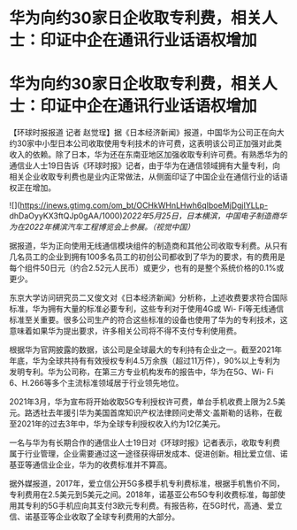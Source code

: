 # 华为向约30家日企收取专利费，相关人士：印证中企在通讯行业话语权增加

# 华为向约30家日企收取专利费，相关人士：印证中企在通讯行业话语权增加

【环球时报报道 记者
赵觉珵】据《日本经济新闻》报道，中国华为公司正在向大约30家中小型日本公司收取使用专利技术的许可费，这表明该公司正加强对此类收入的依赖。除了日本，华为还在东南亚地区加强收取专利许可费。有熟悉华为的通信业人士19日告诉《环球时报》记者，由于华为在通信领域拥有大量专利，向相关企业收取专利费也是业内正常做法，从侧面印证了中国企业在通信行业的话语权正在增加。

![](https://inews.gtimg.com/om_bt/OCHkWHnLHwh6qIboeMjDgjIYLLp-
dhDaOyyKX3ftQJp0gAA/1000)_2022年5月25日，日本横滨，中国电子制造商华为在2022年横滨汽车工程博览会上参展。（视觉中国）_

据报道，华为正向使用无线通信模块组件的制造商和其他公司收取专利费。从只有几名员工的企业到拥有100多名员工的初创公司都收到了华为的要求，有的费用是每个组件50日元（约合2.52元人民币）或更少，也有的是整个系统价格的0.1%或更少。

东京大学访问研究员二又俊文对《日本经济新闻》分析称，上述收费要求符合国际标准，华为拥有大量的标准必要专利，这些专利对于使用4G或 Wi-
Fi等无线通信标准至关重要。很多公司生产的符合这些标准的设备也使用了华为的专利技术，这意味着如果华为提出要求，许多相关公司将不得不支付专利使用费。

根据华为官网披露的数据，该公司是全球最大的专利持有企业之一。截至2021年年底，华为全球共持有有效授权专利4.5万余族（超过11万件），90%以上专利为发明专利。华为公司称，在第三方专业机构发布的报告中，华为在5G、Wi-
Fi 6、H.266等多个主流标准领域居于行业领先地位。

2021年3月，华为宣布将开始收取5G专利授权许可费，单台手机收费上限为2.5美元。路透社去年援引华为美国首席知识产权法律顾问史蒂文·盖斯勒的话称，在截至2021年的过去3年中，华为全球专利授权收入约为12亿美元。

一名与华为有长期合作的通信业人士19日对《环球时报》记者表示，收取专利费属于行业管理，企业需要通过这一途径获得研发成本、促进创新。相比爱立信、诺基亚等通信业企业，华为的收费标准并不算高。

据外媒报道，2017年，爱立信公开5G多模手机专利费标准，根据手机售价不同，专利费用在2.5美元到5美元之间。2018年，诺基亚公布5G专利收费标准，每部使用其专利的5G手机应向其支付3欧元专利费。有报告称，在5G时代，高通、爱立信、诺基亚等企业收取了全球专利费用的大部分。

